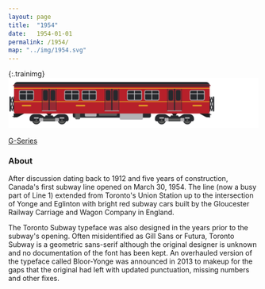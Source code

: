 ```yaml
---
layout: page
title:  "1954"
date:   1954-01-01
permalink: /1954/
map: "../img/1954.svg"
---
```


{:.trainimg}
![G-Series](../img/g-series.svg)

[G-Series](https://en.wikipedia.org/wiki/G_series_(Toronto_subway))

### About

After discussion dating back to 1912 and five years of construction, Canada's first subway line opened on March 30, 1954.  The line (now a busy part of Line 1) extended from Toronto's Union Station up to the intersection of Yonge and Eglinton with bright red subway cars built by the Gloucester Railway Carriage and Wagon Company in England.

The Toronto Subway typeface was also designed in the years prior to the subway's opening.  Often misidentified as Gill Sans or Futura, Toronto Subway is a geometric sans-serif although the original designer is unknown and no documentation of the font has been kept.  An overhauled version of the typeface called Bloor-Yonge was announced in 2013 to makeup for the gaps that the original had left with updated punctuation, missing numbers and other fixes.